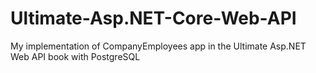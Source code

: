 # Ultimate-Asp.NET-Core-Web-API
My implementation of CompanyEmployees app in the Ultimate Asp.NET Web API book with PostgreSQL
